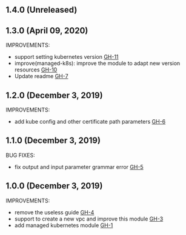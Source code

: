 ## 1.4.0 (Unreleased)
## 1.3.0 (April 09, 2020)

IMPROVEMENTS:

- support setting kubernetes version [GH-11](https://github.com/terraform-alicloud-modules/terraform-alicloud-managed-kubernetes/pull/11)
- improve(managed-k8s): improve the module to adapt new version resources [GH-10](https://github.com/terraform-alicloud-modules/terraform-alicloud-managed-kubernetes/pull/10)
- Update readme [GH-7](https://github.com/terraform-alicloud-modules/terraform-alicloud-managed-kubernetes/pull/7)

## 1.2.0 (December 3, 2019)

IMPROVEMENTS:

- add kube config and other certificate path parameters [GH-6](https://github.com/terraform-alicloud-modules/terraform-alicloud-managed-kubernetes/pull/6)

## 1.1.0 (December 3, 2019)

BUG FIXES:

- fix output and input parameter grammar error [GH-5](https://github.com/terraform-alicloud-modules/terraform-alicloud-managed-kubernetes/pull/5)

## 1.0.0 (December 3, 2019)

IMPROVEMENTS:

- remove the useless guide [GH-4](https://github.com/terraform-alicloud-modules/terraform-alicloud-managed-kubernetes/pull/4)
- support to create a new vpc and improve this module [GH-3](https://github.com/terraform-alicloud-modules/terraform-alicloud-managed-kubernetes/pull/3)
- add managed kubernetes module [GH-1](https://github.com/terraform-alicloud-modules/terraform-alicloud-managed-kubernetes/pull/1)


